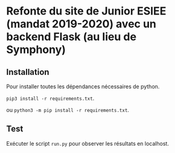 # Refonte du site de Junior ESIEE (mandat 2019-2020) avec un backend Flask (au lieu de Symphony)



## Installation

Pour installer toutes les dépendances nécessaires de python.

`pip3 install -r requirements.txt`.

ou `python3 -m pip install -r requirements.txt`.

## Test

Exécuter le script `run.py` pour observer les résultats en localhost.
